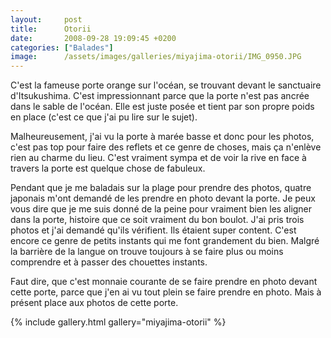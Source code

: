 ```yaml
---
layout:     post
title:      Otorii
date:       2008-09-28 19:09:45 +0200
categories: ["Balades"]
image:      /assets/images/galleries/miyajima-otorii/IMG_0950.JPG
---
```


C'est la fameuse porte orange sur l'océan, se trouvant devant le sanctuaire d'Itsukushima. C'est impressionnant
parce que la porte n'est pas ancrée dans le sable de l'océan. Elle est juste posée et tient par son propre poids en
place (c'est ce que j'ai pu lire sur le sujet).

<!--more-->

Malheureusement, j'ai vu la porte à marée basse et donc pour les photos, c'est pas top pour faire des reflets et ce
genre de choses, mais ça n'enlève rien au charme du lieu. C'est vraiment sympa et de voir la rive en face à travers
la porte est quelque chose de fabuleux.

Pendant que je me baladais sur la plage pour prendre des photos, quatre japonais m'ont demandé de les prendre en
photo devant la porte. Je peux vous dire que je me suis donné de la peine pour vraiment bien les aligner dans la
porte, histoire que ce soit vraiment du bon boulot. J'ai pris trois photos et j'ai demandé qu'ils vérifient. Ils
étaient super content. C'est encore ce genre de petits instants qui me font grandement du bien. Malgré la barrière
de la langue on trouve toujours à se faire plus ou moins comprendre et à passer des chouettes instants.

Faut dire, que c'est monnaie courante de se faire prendre en photo devant cette porte, parce que j'en ai vu tout
plein se faire prendre en photo. Mais à présent place aux photos de cette porte.

{% include gallery.html gallery="miyajima-otorii" %}

